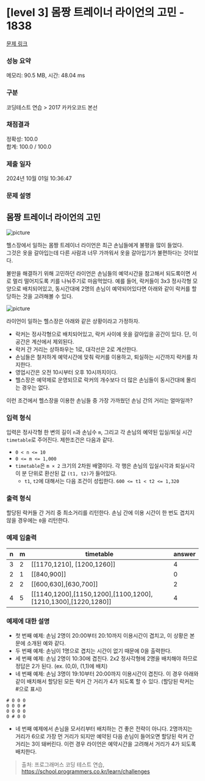 # [level 3] 몸짱 트레이너 라이언의 고민 - 1838 

[문제 링크](https://school.programmers.co.kr/learn/courses/30/lessons/1838) 

### 성능 요약

메모리: 90.5 MB, 시간: 48.04 ms

### 구분

코딩테스트 연습 > 2017 카카오코드 본선

### 채점결과

정확성: 100.0<br/>합계: 100.0 / 100.0

### 제출 일자

2024년 10월 01일 10:36:47

### 문제 설명

<h2>몸짱 트레이너 라이언의 고민</h2>

<p><img src="https://t1.kakaocdn.net/codefestival/ryan1.png" title="" alt="picture"></p>

<p>헬스장에서 일하는 몸짱 트레이너 라이언은 최근 손님들에게 불평을 많이 들었다.<br>
그것은 옷을 갈아입는데 다른 사람과 너무 가까워서 옷을 갈아입기가 불편하다는 것이었다.</p>

<p>불만을 해결하기 위해 고민하던 라이언은 손님들의 예약시간을 참고해서 되도록이면 서로 멀리 떨어지도록 키를 나눠주기로 마음먹었다. 예를 들어, 락커들이 3x3 정사각형 모양으로 배치되어있고, 동시간대에 2명의 손님이 예약되어있다면 아래와 같이 락커를 할당하는 것을 고려해볼 수 있다.</p>

<p><img src="https://t1.kakaocdn.net/codefestival/ryan2.png" title="" alt="picture"></p>

<p>라이언이 일하는 헬스장은 아래와 같은 상황이라고 가정하자.</p>

<ul>
<li>락커는 정사각형으로 배치되어있고, 락커 사이에 옷을 갈아입을 공간이 있다. 단, 이 공간은 계산에서 제외된다.</li>
<li>락커 간 거리는 상하좌우는 1로, 대각선은 2로 계산한다.</li>
<li>손님들은 철저하게 예약시간에 맞춰 락커를 이용하고, 퇴실하는 시간까지 락커를 차지한다.</li>
<li>영업시간은 오전 10시부터 오후 10시까지이다.</li>
<li>헬스장은 예약제로 운영되므로 락커의 개수보다 더 많은 손님들이 동시간대에 몰리는 경우는 없다.</li>
</ul>

<p>이런 조건에서 헬스장을 이용한 손님들 중 가장 가까웠던 손님 간의 거리는 얼마일까?</p>

<h3>입력 형식</h3>

<p>입력은 정사각형 한 변의 길이 <code>n</code>과 손님수 <code>m</code>, 그리고 각 손님의 예약된 입실/퇴실 시간 <code>timetable</code>로 주어진다. 제한조건은 다음과 같다.</p>

<ul>
<li><code>0 &lt; n &lt;= 10</code></li>
<li><code>0 &lt;= m &lt;= 1,000</code></li>
<li><code>timetable</code>은 <code>m × 2</code> 크기의 2차원 배열이다. 각 행은 손님의 입실시각과 퇴실시각이 분 단위로 환산된 값 <code>(t1, t2)</code>가 들어있다.

<ul>
<li><code>t1</code>, <code>t2</code>에 대해서는 다음 조건이 성립한다. <code>600 &lt;= t1 &lt; t2 &lt;= 1,320</code></li>
</ul></li>
</ul>

<h3>출력 형식</h3>

<p>할당된 락커들 간 거리 중 최소거리를 리턴한다. 손님 간에 이용 시간이 한 번도 겹치지 않을 경우에는 <code>0</code>을 리턴한다.</p>

<h3>예제 입출력</h3>
<table class="table">
        <thead><tr>
<th>n</th>
<th>m</th>
<th>timetable</th>
<th>answer</th>
</tr>
</thead>
        <tbody><tr>
<td>3</td>
<td>2</td>
<td>[[1170,1210], [1200,1260]]</td>
<td>4</td>
</tr>
<tr>
<td>2</td>
<td>1</td>
<td>[[840,900]]</td>
<td>0</td>
</tr>
<tr>
<td>2</td>
<td>2</td>
<td>[[600,630],[630,700]]</td>
<td>2</td>
</tr>
<tr>
<td>4</td>
<td>5</td>
<td>[[1140,1200],[1150,1200],[1100,1200],[1210,1300],[1220,1280]]</td>
<td>4</td>
</tr>
</tbody>
      </table>
<h3>예제에 대한 설명</h3>

<ul>
<li>첫 번째 예제: 손님 2명이 20:00부터 20:10까지 이용시간이 겹치고, 이 상황은 본문에 소개된 예와 같다.</li>
<li>두 번째 예제: 손님이 1명으로 겹치는 시간이 없기 때문에 0을 출력한다.</li>
<li>세 번째 예제: 손님 2명이 10:30에 겹친다. 2x2 정사각형에 2명을 배치해야 하므로 정답은 2가 된다. (ex. (0,0), (1,1)에 배치)</li>
<li>네 번째 예제: 손님 3명이 19:10부터 20:00까지 이용시간이 겹친다. 이 경우 아래와 같이 배치해서 할당된 모든 락커 간 거리가 4가 되도록 할 수 있다. (할당된 락커는 #으로 표시)</li>
</ul>
<div class="highlight"><pre class="codehilite"><code># 0 0 0
0 0 0 #
0 0 0 0
0 # 0 0 
</code></pre></div>
<ul>
<li>네 번째 예제에서 손님을 모서리부터 배치하는 건 좋은 전략이 아니다. 2명까지는 거리가 6으로 가장 먼 거리가 되지만 예약된 다음 손님이 들어오면 할당된 락커 간 거리는 3이 돼버린다. 이런 경우 라이언은 예약시간을 고려해서 거리가 4가 되도록 배치한다.</li>
</ul>


> 출처: 프로그래머스 코딩 테스트 연습, https://school.programmers.co.kr/learn/challenges